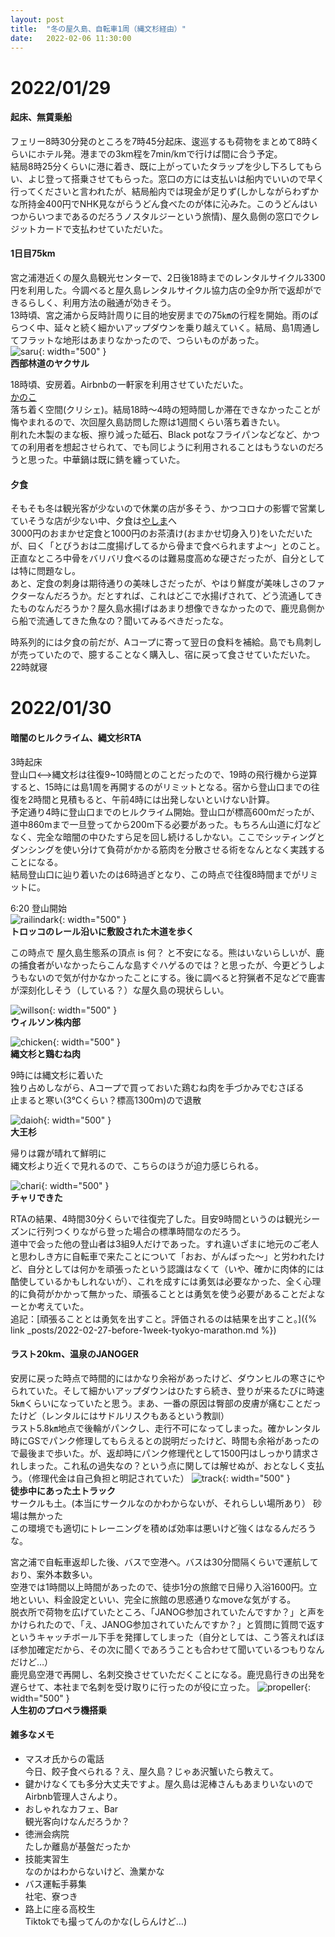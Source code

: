 ```yaml
---
layout: post
title:  "冬の屋久島、自転車1周（縄文杉経由）"
date:   2022-02-06 11:30:00
---
```

# **2022/01/29**
#### **起床、無賃乗船**
フェリー8時30分発のところを7時45分起床、逡巡するも荷物をまとめて8時くらいにホテル発。港までの3km程を7min/kmで行けば間に合う予定。  
結局8時25分くらいに港に着き、既に上がっていたタラップを少し下ろしてもらい、よじ登って搭乗させてもらった。窓口の方には支払いは船内でいいので早く行ってくださいと言われたが、結局船内では現金が足りず(しかしながらわずかな所持金400円でNHK見ながらうどん食べたのが体に沁みた。このうどんはいつからいつまであるのだろうノスタルジーという旅情)、屋久島側の窓口でクレジットカードで支払わせていただいた。

#### **1日目75km**
宮之浦港近くの屋久島観光センターで、2日後18時までのレンタルサイクル3300円を利用した。今調べると屋久島レンタルサイクル協力店の全9か所で返却ができるらしく、利用方法の融通が効きそう。  
13時頃、宮之浦から反時計周りに目的地安房までの75㎞の行程を開始。雨のぱらつく中、延々と続く細かいアップダウンを乗り越えていく。結局、島1周通してフラットな地形はあまりなかったので、つらいものがあった。  
![saru](https://ashg0.github.io/assets/images/20220206_saru.jpg){: width="500" }  
**西部林道のヤクサル**

18時頃、安房着。Airbnbの一軒家を利用させていただいた。  
[かのこ](https://www.airbnb.jp/users/show/55844852)  
落ち着く空間(クリシェ)。結局18時～4時の短時間しか滞在できなかったことが悔やまれるので、次回屋久島訪問した際は1週間くらい落ち着きたい。  
削れた木製のまな板、擦り減った砥石、Black potなフライパンなどなど、かつての利用者を想起させられて、でも同じように利用されることはもうないのだろうと思った。中華鍋は既に錆を纏っていた。

#### **夕食**
そもそも冬は観光客が少ないので休業の店が多そう、かつコロナの影響で営業していそうな店が少ない中、夕食は[やしま](http://www.ambo-yashima.com/)へ  
3000円のおまかせ定食と1000円のお茶漬け(おまかせ切身入り)をいただいたが、曰く「とびうおは二度揚げしてるから骨まで食べられますよ～」とのこと。正直なところ中骨をバリバリ食べるのは難易度高めな硬さだったが、自分としては特に問題なし。  
あと、定食の刺身は期待通りの美味しさだったが、やはり鮮度が美味しさのファクターなんだろうか。だとすれば、これはどこで水揚げされて、どう流通してきたものなんだろうか？屋久島水揚げはあまり想像できなかったので、鹿児島側から船で流通してきた魚なの？聞いてみるべきだったな。

時系列的には夕食の前だが、Aコープに寄って翌日の食料を補給。島でも鳥刺しが売っていたので、臆することなく購入し、宿に戻って食させていただいた。  
22時就寝

# **2022/01/30**
#### **暗闇のヒルクライム、縄文杉RTA**
3時起床  
登山口<-->縄文杉は往復9~10時間とのことだったので、19時の飛行機から逆算すると、15時には島1周を再開するのがリミットとなる。宿から登山口までの往復を2時間と見積もると、午前4時には出発しないといけない計算。  
予定通り4時に登山口までのヒルクライム開始。登山口が標高600mだったが、道中860mまで一旦登ってから200m下る必要があった。もちろん山道に灯などなく、完全な暗闇の中ひたすら足を回し続けるしかない。ここでシッティングとダンシングを使い分けて負荷がかかる筋肉を分散させる術をなんとなく実践することになる。  
結局登山口に辿り着いたのは6時過ぎとなり、この時点で往復8時間までがリミットに。

6:20 登山開始  
![railindark](https://ashg0.github.io/assets/images/20220206_railindark.jpg){: width="500" }  
**トロッコのレール沿いに敷設された木道を歩く**

この時点で 屋久島生態系の頂点 is 何？ と不安になる。熊はいないらしいが、鹿の捕食者がいなかったらこんな島すぐハゲるのでは？と思ったが、今更どうしようもないので気が付かなかったことにする。後に調べると狩猟者不足などで鹿害が深刻化しそう（している？）な屋久島の現状らしい。

![willson](https://ashg0.github.io/assets/images/20220206_willson.jpg){: width="500" }  
**ウィルソン株内部**

![chicken](https://ashg0.github.io/assets/images/20220206_chiken.jpg){: width="500" }  
**縄文杉と鶏むね肉**

9時には縄文杉に着いた  
独り占めしながら、Aコープで買っておいた鶏むね肉を手づかみでむさぼる  
止まると寒い(3℃くらい？標高1300ｍ)ので退散

![daioh](https://ashg0.github.io/assets/images/20220206_daioh.jpg){: width="500" }  
**大王杉** 

帰りは霧が晴れて鮮明に  
縄文杉より近くで見れるので、こちらのほうが迫力感じられる。  

![chari](https://ashg0.github.io/assets/images/20220206_chari.jpg){: width="500" }  
**チャリできた**

RTAの結果、4時間30分くらいで往復完了した。目安9時間というのは観光シーズンに行列つくりながら登った場合の標準時間なのだろう。  
道中で会った他の登山者は3組9人だけであった。すれ違いざまに地元のご老人と思わしき方に自転車で来たことについて「おお、がんばった～」と労われたけど、自分としては何かを頑張ったという認識はなくて（いや、確かに肉体的には酷使しているかもしれないが）、これを成すには勇気は必要なかった、全く心理的に負荷がかかって無かった、頑張ることとは勇気を使う必要があることだよなーとか考えていた。  
追記：[頑張ることとは勇気を出すこと。評価されるのは結果を出すこと。]({% link _posts/2022-02-27-before-1week-tyokyo-marathon.md %})

#### **ラスト20km、温泉のJANOGER**
安房に戻った時点で時間的にはかなり余裕があったけど、ダウンヒルの寒さにやられていた。そして細かいアップダウンはひたすら続き、登りが来るたびに時速5㎞くらいになっていたと思う。まあ、一番の原因は臀部の皮膚が痛むことだったけど（レンタルにはサドルリスクもあるという教訓）  
ラスト5.8㎞地点で後輪がパンクし、走行不可になってしまった。確かレンタル時にGSでパンク修理してもらえるとの説明だったけど、時間も余裕があったので最後まで歩いた。が、返却時にパンク修理代として1500円はしっかり請求されしまった。これ私の過失なの？という点に関しては解せぬが、おとなしく支払う。（修理代金は自己負担と明記されていた）
![track](https://ashg0.github.io/assets/images/20220206_track.jpg){: width="500" }  
**徒歩中にあった土トラック**  
サークルも土。(本当にサークルなのかわからないが、それらしい場所あり） 砂場は無かった  
この環境でも適切にトレーニングを積めば効率は悪いけど強くはなるんだろうな。

宮之浦で自転車返却した後、バスで空港へ。バスは30分間隔くらいで運航しており、案外本数多い。  
空港では1時間以上時間があったので、徒歩1分の旅館で日帰り入浴1600円。立地といい、料金設定といい、完全に旅館の思惑通りなmoveな気がする。  
脱衣所で荷物を広げていたところ、「JANOG参加されていたんですか？」と声をかけられたので、「え、JANOG参加されていたんですか？」と質問に質問で返すというキャッチボール下手を発揮してしまった（自分としては、こう答えればほぼ参加確定だから、その次に聞くであろうことも合わせて聞いているつもりなんだけど…）  
鹿児島空港で再開し、名刺交換させていただくことになる。鹿児島行きの出発を遅らせて、本社まで名刺を受け取りに行ったのが役に立った。
![propeller](https://ashg0.github.io/assets/images/20220206_propeller.jpg){: width="500" }  
**人生初のプロペラ機搭乗**

#### 雑多なメモ
- マスオ氏からの電話  
今日、餃子食べられる？え、屋久島？じゃあ沢蟹いたら教えて。  
- 鍵かけなくても多分大丈夫ですよ。屋久島は泥棒さんもあまりいないので  
Airbnb管理人さんより。
- おしゃれなカフェ、Bar  
観光客向けなんだろうか？
- 徳洲会病院  
たしか離島が基盤だったか
- 技能実習生  
なのかはわからないけど、漁業かな
- バス運転手募集  
社宅、寮つき
- 路上に座る高校生  
Tiktokでも撮ってんのかな(しらんけど…)
